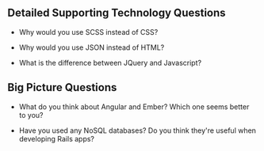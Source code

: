 ## Detailed Supporting Technology Questions

* Why would you use SCSS instead of CSS?

* Why would you use JSON instead of HTML?

* What is the difference between JQuery and Javascript?

## Big Picture Questions

* What do you think about Angular and Ember?  Which one seems better to you?

* Have you used any NoSQL databases?  Do you think they're useful when developing Rails apps?

